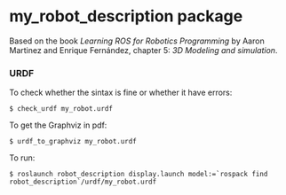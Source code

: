 # my_robot_description package

Based on the book _Learning ROS for Robotics Programming_ by Aaron Martinez and Enrique Fernández, chapter 5: _3D Modeling and simulation_.

### URDF

To check whether the sintax is fine or whether it have errors:
```
$ check_urdf my_robot.urdf
```

To get the Graphviz in pdf:
```
$ urdf_to_graphviz my_robot.urdf
```

To run:
```
$ roslaunch robot_description display.launch model:=`rospack find robot_description`/urdf/my_robot.urdf
```
